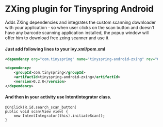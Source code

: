 ZXing plugin for Tinyspring Android
=======

Adds ZXing dependencies and integrates the custom scanning downloader with your application - so when user clicks on the scan button and doesn't have any barcode scanning application installed, the popup window will offer him to download free zxing scanner and use it.

#### Just add following lines to your ivy.xml/pom.xml

```xml
<dependency org="com.tinyspring" name="tinyspring-android-zxing" rev="0.2.0" />
```

```xml
<dependency>
	<groupId>com.tinyspring</groupId>
	<artifactId>tinyspring-android-zxing</artifactId>
	<version>0.2.0</version>
</dependency>
```

#### And then in your activity use IntentIntegrator class. 

```
@OnClick(R.id.search_scan_button)
public void scan(View view) {
	new IntentIntegrator(this).initiateScan();
}
```
